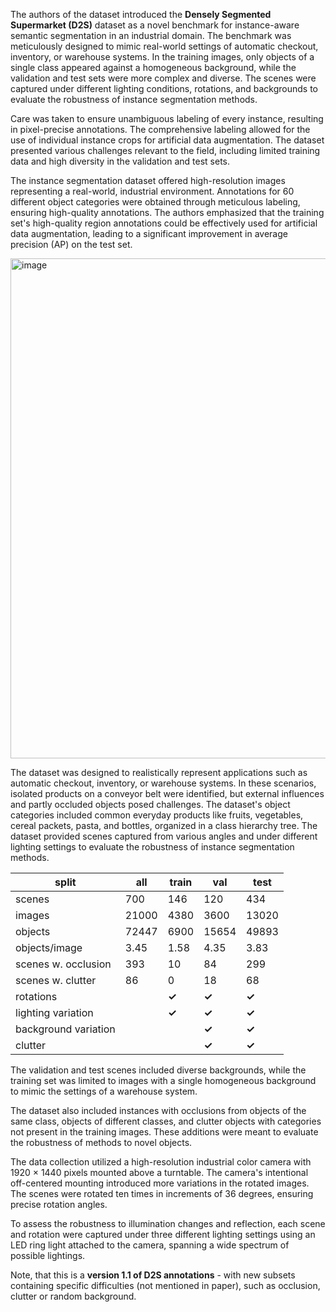 The authors of the dataset introduced the **Densely Segmented Supermarket (D2S)** dataset as a novel benchmark for instance-aware semantic segmentation in an industrial domain. The benchmark was meticulously designed to mimic real-world settings of automatic checkout, inventory, or warehouse systems. In the training images, only objects of a single class appeared against a homogeneous background, while the validation and test sets were more complex and diverse. The scenes were captured under different lighting conditions, rotations, and backgrounds to evaluate the robustness of instance segmentation methods.

Care was taken to ensure unambiguous labeling of every instance, resulting in pixel-precise annotations. The comprehensive labeling allowed for the use of individual instance crops for artificial data augmentation. The dataset presented various challenges relevant to the field, including limited training data and high diversity in the validation and test sets.

The instance segmentation dataset offered high-resolution images representing a real-world, industrial environment. Annotations for 60 different object categories were obtained through meticulous labeling, ensuring high-quality annotations. The authors emphasized that the training set's high-quality region annotations could be effectively used for artificial data augmentation, leading to a significant improvement in average precision (AP) on the test set.

<img src="https://github.com/supervisely/supervisely/assets/78355358/d3b26cc7-7fdd-49b1-a980-577c4957bdaa" alt="image" width="800">

The dataset was designed to realistically represent applications such as automatic checkout, inventory, or warehouse systems. In these scenarios, isolated products on a conveyor belt were identified, but external influences and partly occluded objects posed challenges. The dataset's object categories included common everyday products like fruits, vegetables, cereal packets, pasta, and bottles, organized in a class hierarchy tree. The dataset provided scenes captured from various angles and under different lighting settings to evaluate the robustness of instance segmentation methods.

| split                | all   | train        | val          | test         |
| -------------------- | ----- | ------------ | ------------ | ------------ |
| scenes               | 700   | 146          | 120          | 434          |
| images               | 21000 | 4380         | 3600         | 13020        |
| objects              | 72447 | 6900         | 15654        | 49893        |
| objects/image        | 3.45  | 1.58         | 4.35         | 3.83         |
| scenes w. occlusion  | 393   | 10           | 84           | 299          |
| scenes w. clutter    | 86    | 0            | 18           | 68           |
| rotations            |       | **✓** | **✓** | **✓** |
| lighting variation   |       | **✓** | **✓** | **✓** |
| background variation |       |              | **✓** | **✓** |
| clutter              |       |              | **✓** | **✓** |

The validation and test scenes included diverse backgrounds, while the training set was limited to images with a single homogeneous background to mimic the settings of a warehouse system.

The dataset also included instances with occlusions from objects of the same class, objects of different classes, and clutter objects with categories not present in the training images. These additions were meant to evaluate the robustness of methods to novel objects.

The data collection utilized a high-resolution industrial color camera with 1920 × 1440 pixels mounted above a turntable. The camera's intentional off-centered mounting introduced more variations in the rotated images. The scenes were rotated ten times in increments of 36 degrees, ensuring precise rotation angles.

To assess the robustness to illumination changes and reflection, each scene and rotation were captured under three different lighting settings using an LED ring light attached to the camera, spanning a wide spectrum of possible lightings.

Note, that this is a **version 1.1 of D2S annotations** - with new subsets containing specific difficulties (not mentioned in paper), such as occlusion, clutter or random background.
